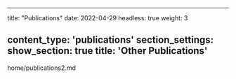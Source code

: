 <!--
 * @Author: yahui Yang
 * @Description: 
 * @Date: 2022-06-07 09:33:42
 * @LastEditTime: 2022-06-07 09:33:43
 * @FilePath: /home/publications copy.md
-->

---

title: "Publications"
date: 2022-04-29
headless: true
weight: 3

content_type: 'publications'
section_settings:
show_section: true
title: 'Other Publications'
---------------------------

home/publications2.md
